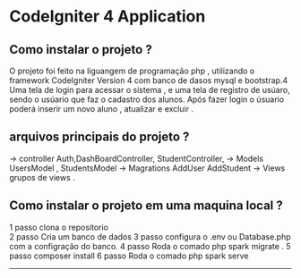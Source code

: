 # CodeIgniter 4 Application 

## Como instalar o projeto ?
O projeto foi feito na liguangem de programação php , utilizando o framework CodeIgniter Version 4 com banco de dasos mysql e bootstrap.4
Uma tela de login para acessar o sistema , e uma tela de registro de usúaro, sendo o usúario que faz o cadastro dos alunos.
Após fazer login o úsuario poderá inserir um novo aluno , atualizar e excluir .

## arquivos principais do projeto  ?
-> controller  Auth,DashBoardController, StudentController,
-> Models  UsersModel , StudentsModel
->  Magrations AddUser AddStudent
-> Views grupos de views .

## Como instalar o projeto em uma maquina local  ?
1 passo  clona o repositorio <br>
2 passo Cria um banco de dados 
3 passo configura o .env ou Database.php com a configração do  banco.
4 passo  Roda o comado php spark migrate .
5 passo composer install
6 passo Roda o comado php spark serve 
__________________________________________________________



